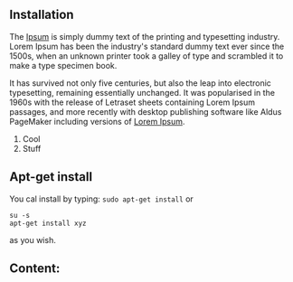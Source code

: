 Installation
---------------

[Ipsum]: https://www.lipsum.com "Optional Lorem Ipsum"

The [Ipsum] is simply dummy text of the printing and typesetting industry. Lorem Ipsum has been the industry's standard dummy text ever since the 1500s, when an unknown printer took a galley of type and scrambled it to make a type specimen book. 

It has survived not only five centuries, but also the leap into electronic typesetting, remaining essentially unchanged. It was popularised in the 1960s with the release of Letraset sheets containing Lorem Ipsum passages, and more recently with desktop publishing software like Aldus PageMaker including versions of [Lorem Ipsum](https://www.lipsum.com).

1. Cool
2. Stuff

Apt-get install
---------------

You cal install by typing: `sudo apt-get install` or
~~~~~~~~~~~~~~~~~~~
su -s
apt-get install xyz
~~~~~~~~~~~~~~~~~~~
as you wish.


Content:
--------